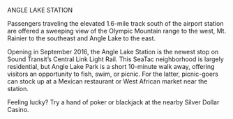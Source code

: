 ANGLE LAKE STATION
 
Passengers traveling the elevated 1.6-mile track south of the airport station are offered a sweeping view of the Olympic Mountain range to the west, Mt. Rainier to the southeast and Angle Lake to the east.
 
Opening in September 2016, the Angle Lake Station is the newest stop on Sound Transit’s Central Link Light Rail. This SeaTac neighborhood is largely residential, but Angle Lake Park is a short 10-minute walk away, offering visitors an opportunity to fish, swim, or picnic.  For the latter, picnic-goers can stock up at a Mexican restaurant or West African market near the station.
 
Feeling lucky? Try a hand of poker or blackjack at the nearby Silver Dollar Casino. 
